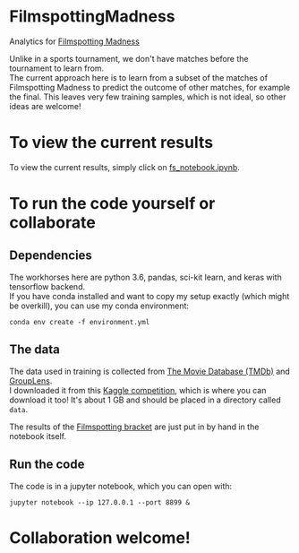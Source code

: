# FilmspottingMadness
Analytics for [Filmspotting Madness](https://www.filmspotting.net/madness/)

Unlike in a sports tournament, we don't have matches before the tournament to learn from.  
The current approach here is to learn from a subset of the matches of Filmspotting Madness to predict the outcome of other matches, for example the final.
This leaves very few training samples, which is not ideal, so other ideas are welcome!

# To view the current results
To view the current results, simply click on [fs_notebook.ipynb](https://github.com/benjaminkreis/FilmspottingMadness/blob/master/fs_notebook.ipynb).

# To run the code yourself or collaborate

## Dependencies
The workhorses here are python 3.6, pandas, sci-kit learn, and keras with tensorflow backend.  
If you have conda installed and want to copy my setup exactly (which might be overkill), you can use my conda environment:

```
conda env create -f environment.yml
```

## The data
The data used in training is collected from [The Movie Database (TMDb)](https://www.themoviedb.org/?language=en) 
and [GroupLens](https://grouplens.org/datasets/movielens/latest/).  
I downloaded it from this [Kaggle competition](https://www.kaggle.com/rounakbanik/the-movies-dataset), which is where you can download it too!
It's about 1 GB and should be placed in a directory called `data`.

The results of the [Filmspotting bracket](https://challonge.com/madness2018) are just put in by hand in the notebook itself.


## Run the code

The code is in a jupyter notebook, which you can open with:
```
jupyter notebook --ip 127.0.0.1 --port 8899 &
```

# Collaboration welcome!

